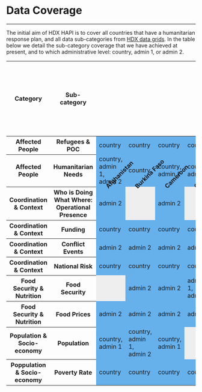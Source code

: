 # Data Coverage

---

The initial aim of HDX HAPI is to cover all countries that have a
humanitarian response plan, and all data sub-categories from
[HDX data grids](https://data.humdata.org/dashboards/overview-of-data-grids).
In the table below we detail the sub-category coverage that we have achieved
at present, and to which administrative level: country, admin 1, or admin 2.

<style>
  .data-cell {
    background-color: #66B0EC; /* HDX sapphire light */;
  }
.empty-cell {
    background-color: #EEE;
  }

  th.rotate {
    white-space: nowrap;
    vertical-align: bottom;
    text-align: left;
    height: 200px;
  }
  th.rotate > div {
    transform: translate(20px, 150px) rotate(-45deg);
    width: 1px;
  }
  th.rotate > div > span {
    padding: 0px 0px;
  }

  th.horizontal {
    vertical-align: center;
    text-align: center;
  }

</style>

<table>
  <thead>
    <tr>
      <th class="horizontal">Category</th>
      <th class="horizontal">Sub-category</th>
      <th class="rotate"><div><span>Afghanistan</span></div></th>
      <th class="rotate"><div><span>Burkina Faso</span></div></th>
      <th class="rotate"><div><span>Cameroon</span></div></th>
      <th class="rotate"><div><span>Central African Republic</span></div></th>
      <th class="rotate"><div><span>Chad</span></div></th>
      <th class="rotate"><div><span>Colombia</span></div></th>
      <th class="rotate"><div><span>Democratic Republic of the Congo</span></div></th>
      <th class="rotate"><div><span>El Salvador</span></div></th>
      <th class="rotate"><div><span>Ethiopia</span></div></th>
      <th class="rotate"><div><span>Guatemala</span></div></th>
      <th class="rotate"><div><span>Haiti</span></div></th>
      <th class="rotate"><div><span>Honduras</span></div></th>
      <th class="rotate"><div><span>Mali</span></div></th>
      <th class="rotate"><div><span>Mozambique</span></div></th>
      <th class="rotate"><div><span>Myanmar</span></div></th>
      <th class="rotate"><div><span>Niger</span></div></th>
      <th class="rotate"><div><span>Nigeria</span></div></th>
      <th class="rotate"><div><span>State of Palestine</span></div></th>
      <th class="rotate"><div><span>Somalia</span></div></th>
      <th class="rotate"><div><span>South Sudan</span></div></th>
      <th class="rotate"><div><span>Sudan</span></div></th>
      <th class="rotate"><div><span>Syrian Arab Republic</span></div></th>
      <th class="rotate"><div><span>Ukraine</span></div></th>
      <th class="rotate"><div><span>Venezuela (Bolivarian Republic of)</span></div></th>
      <th class="rotate"><div><span>Yemen</span></div></th>
    </tr>
  </thead>
  <tbody>
    <tr>
      <th>Affected People</th>
      <th>Refugees & POC</th>
      <td class="data-cell">country</td>
      <td class="data-cell">country</td>
      <td class="data-cell">country</td>
      <td class="data-cell">country</td>
      <td class="data-cell">country</td>
      <td class="data-cell">country</td>
      <td class="data-cell">country</td>
      <td class="data-cell">country</td>
      <td class="data-cell">country</td>
      <td class="data-cell">country</td>
      <td class="data-cell">country</td>
      <td class="data-cell">country</td>
      <td class="data-cell">country</td>
      <td class="data-cell">country</td>
      <td class="data-cell">country</td>
      <td class="data-cell">country</td>
      <td class="data-cell">country</td>
      <td class="data-cell">country</td>
      <td class="data-cell">country</td>
      <td class="data-cell">country</td>
      <td class="data-cell">country</td>
      <td class="data-cell">country</td>
      <td class="data-cell">country</td>
      <td class="data-cell">country</td>
      <td class="data-cell">country</td>
    </tr>
    <tr>
      <th>Affected People</th>
      <th>Humanitarian Needs</th>
      <td class="data-cell">country, admin 1, admin 2</td>
      <td class="data-cell">country</td>
      <td class="data-cell">country, admin 1</td>
      <td class="data-cell">country, admin 2</td>
      <td class="data-cell">country</td>
      <td class="data-cell">country, admin 1</td>
      <td class="data-cell">country</td>
      <td class="data-cell">country</td>
      <td class="data-cell">country</td>
      <td class="data-cell">country, admin 2</td>
      <td class="data-cell">country, admin 2</td>
      <td class="data-cell">country, admin 2</td>
      <td class="data-cell">country, admin 1, admin 2</td>
      <td class="data-cell">country, admin 2</td>
      <td class="data-cell">country, admin 1</td>
      <td class="data-cell">country, admin 2</td>
      <td class="data-cell">country, admin 2</td>
      <td class="empty-cell"></td>
      <td class="data-cell">country, admin 2</td>
      <td class="data-cell">country, admin 2</td>
      <td class="data-cell">country, admin 2</td>
      <td class="data-cell">country</td>
      <td class="data-cell">country</td>
      <td class="data-cell">country, admin 2</td>
      <td class="data-cell">country, admin 2</td>
    </tr>
    <tr>
      <th>Coordination & Context</th>
      <th>Who is Doing What Where: Operational Presence</th>
      <td class="data-cell">admin 2</td>
      <td class="empty-cell"></td>
      <td class="data-cell">admin 2</td>
      <td class="empty-cell"></td>
      <td class="data-cell">admin 1</td>
      <td class="data-cell">admin 2</td>
      <td class="empty-cell"></td>
      <td class="empty-cell"></td>
      <td class="data-cell">country</td>
      <td class="data-cell">admin 2</td>
      <td class="data-cell">admin 2</td>
      <td class="data-cell">admin 2</td>
      <td class="data-cell">admin 2</td>
      <td class="data-cell">admin 2</td>
      <td class="empty-cell"></td>
      <td class="empty-cell"></td>
      <td class="data-cell">admin 2</td>
      <td class="data-cell">country</td>
      <td class="empty-cell"></td>
      <td class="data-cell">country</td>
      <td class="data-cell">country</td>
      <td class="empty-cell"></td>
      <td class="empty-cell"></td>
      <td class="data-cell">admin 2</td>
      <td class="data-cell">admin 2</td>
    </tr>
    <tr>
      <th>Coordination & Context</th>
      <th>Funding</th>
      <td class="data-cell">country</td>
      <td class="data-cell">country</td>
      <td class="data-cell">country</td>
      <td class="data-cell">country</td>
      <td class="data-cell">country</td>
      <td class="data-cell">country</td>
      <td class="data-cell">country</td>
      <td class="data-cell">country</td>
      <td class="data-cell">country</td>
      <td class="data-cell">country</td>
      <td class="data-cell">country</td>
      <td class="data-cell">country</td>
      <td class="data-cell">country</td>
      <td class="data-cell">country</td>
      <td class="data-cell">country</td>
      <td class="data-cell">country</td>
      <td class="data-cell">country</td>
      <td class="data-cell">country</td>
      <td class="data-cell">country</td>
      <td class="data-cell">country</td>
      <td class="data-cell">country</td>
      <td class="data-cell">country</td>
      <td class="data-cell">country</td>
      <td class="data-cell">country</td>
      <td class="data-cell">country</td>
    </tr>
    <tr>
      <th>Coordination & Context</th>
      <th>Conflict Events</th>
      <td class="data-cell">admin 2</td>
      <td class="data-cell">admin 2</td>
      <td class="data-cell">admin 2</td>
      <td class="data-cell">admin 2</td>
      <td class="data-cell">admin 2</td>
      <td class="data-cell">admin 2</td>
      <td class="data-cell">admin 2</td>
      <td class="data-cell">country</td>
      <td class="data-cell">admin 2</td>
      <td class="data-cell">country</td>
      <td class="data-cell">admin 2</td>
      <td class="data-cell">country</td>
      <td class="data-cell">admin 2</td>
      <td class="data-cell">admin 2</td>
      <td class="data-cell">admin 2</td>
      <td class="data-cell">admin 2</td>
      <td class="data-cell">admin 2</td>
      <td class="data-cell">admin 2</td>
      <td class="data-cell">admin 2</td>
      <td class="data-cell">admin 2</td>
      <td class="data-cell">admin 2</td>
      <td class="data-cell">admin 2</td>
      <td class="data-cell">admin 2</td>
      <td class="data-cell">admin 2</td>
      <td class="data-cell">admin 2</td>
    </tr>
    <tr>
      <th>Coordination & Context</th>
      <th>National Risk</th>
      <td class="data-cell">country</td>
      <td class="data-cell">country</td>
      <td class="data-cell">country</td>
      <td class="data-cell">country</td>
      <td class="data-cell">country</td>
      <td class="data-cell">country</td>
      <td class="data-cell">country</td>
      <td class="data-cell">country</td>
      <td class="data-cell">country</td>
      <td class="data-cell">country</td>
      <td class="data-cell">country</td>
      <td class="data-cell">country</td>
      <td class="data-cell">country</td>
      <td class="data-cell">country</td>
      <td class="data-cell">country</td>
      <td class="data-cell">country</td>
      <td class="data-cell">country</td>
      <td class="data-cell">country</td>
      <td class="data-cell">country</td>
      <td class="data-cell">country</td>
      <td class="data-cell">country</td>
      <td class="data-cell">country</td>
      <td class="data-cell">country</td>
      <td class="data-cell">country</td>
      <td class="data-cell">country</td>
    </tr>
    <tr>
      <th>Food Security & Nutrition</th>
      <th>Food Security</th>
      <td class="empty-cell"></td>
      <td class="data-cell">admin 2</td>
      <td class="data-cell">admin 2</td>
      <td class="data-cell">admin 1, admin 2</td>
      <td class="data-cell">admin 1, admin 2</td>
      <td class="empty-cell"></td>
      <td class="empty-cell"></td>
      <td class="empty-cell"></td>
      <td class="empty-cell"></td>
      <td class="empty-cell"></td>
      <td class="empty-cell"></td>
      <td class="empty-cell"></td>
      <td class="data-cell">admin 2</td>
      <td class="empty-cell"></td>
      <td class="empty-cell"></td>
      <td class="data-cell">admin 1, admin 2</td>
      <td class="data-cell">admin 1, admin 2</td>
      <td class="empty-cell"></td>
      <td class="empty-cell"></td>
      <td class="empty-cell"></td>
      <td class="empty-cell"></td>
      <td class="empty-cell"></td>
      <td class="empty-cell"></td>
      <td class="empty-cell"></td>
      <td class="empty-cell"></td>
    </tr>
    <tr>
      <th>Food Security & Nutrition</th>
      <th>Food Prices</th>
      <td class="data-cell">admin 2</td>
      <td class="data-cell">admin 2</td>
      <td class="data-cell">admin 2</td>
      <td class="data-cell">admin 2</td>
      <td class="data-cell">admin 2</td>
      <td class="data-cell">admin 2</td>
      <td class="data-cell">admin 2</td>
      <td class="data-cell">admin 2</td>
      <td class="data-cell">admin 2</td>
      <td class="data-cell">admin 2</td>
      <td class="data-cell">admin 2</td>
      <td class="data-cell">admin 2</td>
      <td class="data-cell">admin 2</td>
      <td class="data-cell">admin 2</td>
      <td class="data-cell">admin 2</td>
      <td class="data-cell">admin 2</td>
      <td class="data-cell">admin 2</td>
      <td class="data-cell">admin 2</td>
      <td class="data-cell">admin 2</td>
      <td class="data-cell">admin 2</td>
      <td class="data-cell">admin 2</td>
      <td class="data-cell">admin 2</td>
      <td class="data-cell">admin 2</td>
      <td class="empty-cell"></td>
      <td class="data-cell">admin 2</td>
    </tr>
    <tr>
      <th>Population & Socio-economy</th>
      <th>Population</th>
      <td class="data-cell">country, admin 1</td>
      <td class="data-cell">country, admin 1, admin 2</td>
      <td class="data-cell">country, admin 1</td>
      <td class="empty-cell"></td>
      <td class="data-cell">country, admin 1, admin 2</td>
      <td class="data-cell">country, admin 1, admin 2</td>
      <td class="data-cell">country, admin 1, admin 2</td>
      <td class="data-cell">country, admin 1, admin 2</td>
      <td class="data-cell">country, admin 1, admin 2</td>
      <td class="data-cell">country, admin 1, admin 2</td>
      <td class="data-cell">country, admin 1, admin 2</td>
      <td class="data-cell">country, admin 1, admin 2</td>
      <td class="data-cell">country, admin 1, admin 2</td>
      <td class="data-cell">country, admin 1, admin 2</td>
      <td class="data-cell">country, admin 1, admin 2</td>
      <td class="data-cell">country, admin 1, admin 2</td>
      <td class="data-cell">country, admin 1, admin 2</td>
      <td class="data-cell">country, admin 1</td>
      <td class="data-cell">country, admin 1, admin 2</td>
      <td class="data-cell">country, admin 1, admin 2</td>
      <td class="data-cell">country, admin 1</td>
      <td class="empty-cell"></td>
      <td class="data-cell">country, admin 1</td>
      <td class="data-cell">country, admin 1, admin 2</td>
      <td class="empty-cell"></td>
    </tr>
    <tr>
      <th>Poppulation & Socio-economy</th>
      <th>Poverty Rate</th>
      <td class="data-cell">country</td>
      <td class="data-cell">country</td>
      <td class="data-cell">country</td>
      <td class="data-cell">country</td>
      <td class="data-cell">country</td>
      <td class="data-cell">country</td>
      <td class="data-cell">country</td>
      <td class="data-cell">country</td>
      <td class="data-cell">country</td>
      <td class="data-cell">country</td>
      <td class="data-cell">country</td>
      <td class="data-cell">country</td>
      <td class="data-cell">country</td>
      <td class="data-cell">country</td>
      <td class="data-cell">country</td>
      <td class="data-cell">country</td>
      <td class="data-cell">country</td>
      <td class="data-cell">country</td>
      <td class="data-cell">country</td>
      <td class="data-cell">country</td>
      <td class="data-cell">country</td>
      <td class="data-cell">country</td>
      <td class="data-cell">country</td>
      <td class="data-cell">country</td>
      <td class="data-cell">country</td>
    </tr>
  </tbody>
</table>
